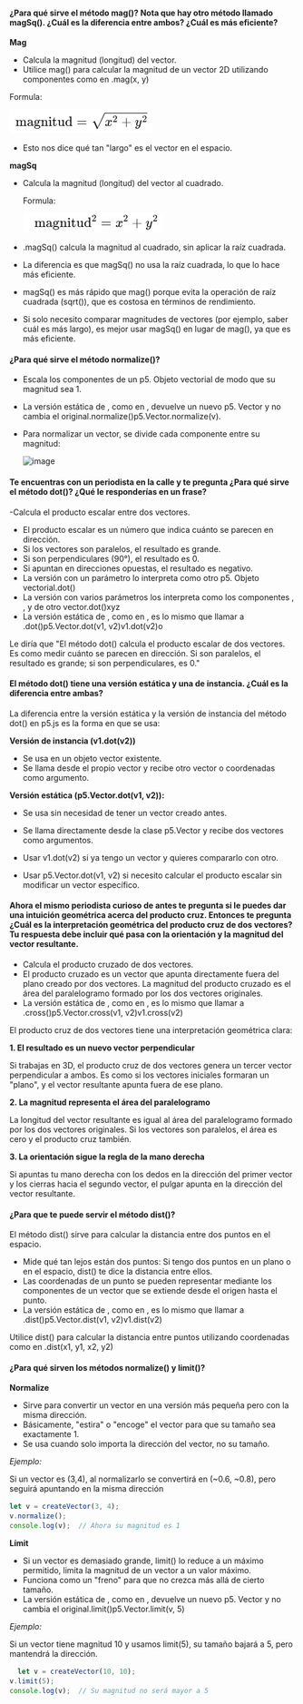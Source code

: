 #### ¿Para qué sirve el método mag()? Nota que hay otro método llamado magSq(). ¿Cuál es la diferencia entre ambos? ¿Cuál es más eficiente?

**Mag**
- Calcula la magnitud (longitud) del vector.
- Utilice mag() para calcular la magnitud de un vector 2D utilizando componentes como en .mag(x, y)

Formula:

![image](../../../../assets/mag.png)
- Esto nos dice qué tan "largo" es el vector en el espacio.
  
**magSq**
- Calcula la magnitud (longitud) del vector al cuadrado.
  
  Formula:

  ![image](../../../../assets/magsq.png)
- .magSq() calcula la magnitud al cuadrado, sin aplicar la raíz cuadrada.

- La diferencia es que magSq() no usa la raíz cuadrada, lo que lo hace más eficiente.
- magSq() es más rápido que mag() porque evita la operación de raíz cuadrada (sqrt()), que es costosa en términos de rendimiento.
- Si solo necesito comparar magnitudes de vectores (por ejemplo, saber cuál es más largo), es mejor usar magSq() en lugar de mag(), ya que es más eficiente.

#### ¿Para qué sirve el método normalize()?
- Escala los componentes de un p5. Objeto vectorial de modo que su magnitud sea 1.
- La versión estática de , como en , devuelve un nuevo p5. Vector y no cambia el original.normalize()p5.Vector.normalize(v).
- Para normalizar un vector, se divide cada componente entre su magnitud:
  
  ![image](https://github.com/user-attachments/assets/23ca19ac-383f-413f-a192-8693481bc510)


#### Te encuentras con un periodista en la calle y te pregunta ¿Para qué sirve el método dot()? ¿Qué le responderías en un frase?
-Calcula el producto escalar entre dos vectores.
- El producto escalar es un número que indica cuánto se parecen en dirección.
- Si los vectores son paralelos, el resultado es grande.
- Si son perpendiculares (90°), el resultado es 0.
- Si apuntan en direcciones opuestas, el resultado es negativo.
- La versión con un parámetro lo interpreta como otro p5. Objeto vectorial.dot()
- La versión con varios parámetros los interpreta como los componentes , , y de otro vector.dot()xyz
- La versión estática de , como en , es lo mismo que llamar a .dot()p5.Vector.dot(v1, v2)v1.dot(v2)o
  
Le diría que "El método dot() calcula el producto escalar de dos vectores. Es como medir cuánto se parecen en dirección. Si son paralelos, el resultado es grande; si son perpendiculares, es 0."

#### El método dot() tiene una versión estática y una de instancia. ¿Cuál es la diferencia entre ambas?
La diferencia entre la versión estática y la versión de instancia del método dot() en p5.js es la forma en que se usa:

**Versión de instancia (v1.dot(v2))**
- Se usa en un objeto vector existente.
- Se llama desde el propio vector y recibe otro vector o coordenadas como argumento.

**Versión estática (p5.Vector.dot(v1, v2)):**
- Se usa sin necesidad de tener un vector creado antes.
- Se llama directamente desde la clase p5.Vector y recibe dos vectores como argumentos.

- Usar v1.dot(v2) si ya tengo un vector y quieres compararlo con otro.
- Usar p5.Vector.dot(v1, v2) si necesito calcular el producto escalar sin modificar un vector específico.
#### Ahora el mismo periodista curioso de antes te pregunta si le puedes dar una intuición geométrica acerca del producto cruz. Entonces te pregunta ¿Cuál es la interpretación geométrica del producto cruz de dos vectores? Tu respuesta debe incluir qué pasa con la orientación y la magnitud del vector resultante.
- Calcula el producto cruzado de dos vectores.
- El producto cruzado es un vector que apunta directamente fuera del plano creado por dos vectores. La magnitud del producto cruzado es el área del paralelogramo formado por los dos vectores originales.
- La versión estática de , como en , es lo mismo que llamar a .cross()p5.Vector.cross(v1, v2)v1.cross(v2)

El producto cruz de dos vectores tiene una interpretación geométrica clara:

**1. El resultado es un nuevo vector perpendicular**

Si trabajas en 3D, el producto cruz de dos vectores genera un tercer vector perpendicular a ambos.
Es como si los vectores iniciales formaran un "plano", y el vector resultante apunta fuera de ese plano.
 
 **2. La magnitud representa el área del paralelogramo**

La longitud del vector resultante es igual al área del paralelogramo formado por los dos vectores originales.
Si los vectores son paralelos, el área es cero y el producto cruz también.

**3. La orientación sigue la regla de la mano derecha**

Si apuntas tu mano derecha con los dedos en la dirección del primer vector y los cierras hacia el segundo vector, el pulgar apunta en la dirección del vector resultante.

#### ¿Para que te puede servir el método dist()?

El método dist() sirve para calcular la distancia entre dos puntos en el espacio.
- Mide qué tan lejos están dos puntos: Si tengo dos puntos en un plano o en el espacio, dist() te dice la distancia entre ellos.
- Las coordenadas de un punto se pueden representar mediante los componentes de un vector que se extiende desde el origen hasta el punto.
- La versión estática de , como en , es lo mismo que llamar a .dist()p5.Vector.dist(v1, v2)v1.dist(v2)

Utilice dist() para calcular la distancia entre puntos utilizando coordenadas como en .dist(x1, y1, x2, y2)

#### ¿Para qué sirven los métodos normalize() y limit()?
**Normalize**
- Sirve para convertir un vector en una versión más pequeña pero con la misma dirección.
- Básicamente, "estira" o "encoge" el vector para que su tamaño sea exactamente 1.
- Se usa cuando solo importa la dirección del vector, no su tamaño.

*Ejemplo:*

Si un vector es (3,4), al normalizarlo se convertirá en (~0.6, ~0.8), pero seguirá apuntando en la misma dirección

```js
let v = createVector(3, 4);
v.normalize();
console.log(v);  // Ahora su magnitud es 1
```

**Límit**
- Si un vector es demasiado grande, limit() lo reduce a un máximo permitido, limita la magnitud de un vector a un valor máximo.
- Funciona como un "freno" para que no crezca más allá de cierto tamaño.
- La versión estática de , como en , devuelve un nuevo p5. Vector y no cambia el original.limit()p5.Vector.limit(v, 5)

*Ejemplo:*

Si un vector tiene magnitud 10 y usamos limit(5), su tamaño bajará a 5, pero mantendrá la dirección.
```js
  let v = createVector(10, 10);
v.limit(5);
console.log(v);  // Su magnitud no será mayor a 5
```
